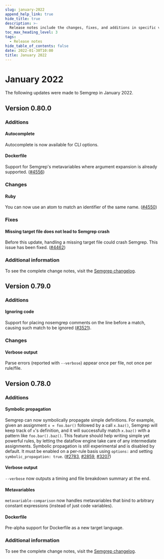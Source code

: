 ```yaml
---
slug: january-2022
append_help_link: true
hide_title: true
description: >-
  Release notes include the changes, fixes, and additions in specific versions of Semgrep.
toc_max_heading_level: 3
tags: 
  - Release notes
hide_table_of_contents: false
date: 2022-01-30T10:00
title: January 2022
---
```


# January 2022

The following updates were made to Semgrep in January 2022.

<!-- truncate -->

## Version 0.80.0

### Additions

#### Autocomplete

Autocomplete is now available for CLI options.

#### Dockerfile

Support for Semgrep's metavariables where argument expansion is already supported. ([#4556](https://github.com/semgrep/semgrep/pull/4556))

### Changes

#### Ruby

You can now use an atom to match an identifier of the same name. ([#4550](https://github.com/semgrep/semgrep/issues/4550))

### Fixes

#### Missing target file does not lead to Semgrep crash

Before this update, handling a missing target file could crash Semgrep. This issue has been fixed. ([#4462](https://github.com/semgrep/semgrep/issues/4462))

### Additional information

To see the complete change notes, visit the [Semgrep changelog](https://github.com/semgrep/semgrep/releases/tag/v0.80.0).

## Version 0.79.0

### Additions

#### Ignoring code

Support for placing nosemgrep comments on the line before a match, causing such match to be ignored ([#3521](https://github.com/semgrep/semgrep/issues/3521)).

### Changes

#### Verbose output

Parse errors (reported with `--verbose`) appear once per file, not once per rule/file.
## Version 0.78.0

### Additions

#### Symbolic propagation

Semgrep can now symbolically propagate simple definitions. For example, given
an assignment `x = foo.bar()` followed by a call `x.baz()`, Semgrep will keep track of `x`'s definition, and it will successfully match `x.baz()` with a pattern like `foo.bar().baz()`. This feature should help writing simple yet powerful rules, by letting the dataflow engine take care of any intermediate assignments. Symbolic propagation is still experimental and is disabled by default. It must be enabled on a per-rule basis using `options:` and setting `symbolic_propagation: true`. ([#2783](https://github.com/semgrep/semgrep/issues/2783), [#2859](https://github.com/semgrep/semgrep/issues/2859), [#3207](https://github.com/semgrep/semgrep/issues/3207))

#### Verbose output

`--verbose` now outputs a timing and file breakdown summary at the end.

#### Metavariables

`metavariable-comparison` now handles metavariables that bind to arbitrary constant expressions (instead of just code variables).

#### Dockerfile

Pre-alpha support for Dockerfile as a new target language.

### Additional information

To see the complete change notes, visit the [Semgrep changelog](https://github.com/semgrep/semgrep/releases/tag/v0.78.0).
